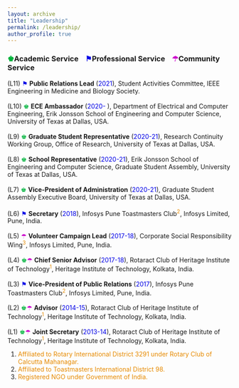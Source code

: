 ```yaml
---
layout: archive
title: "Leadership"
permalink: /leadership/
author_profile: true
---
```


### <span style="color: rgb(0, 179, 60);">&#9818;</span>Academic Service &nbsp;&nbsp; <span style="color: rgb(0, 0, 230);">&#9873;</span>Professional Service &nbsp;&nbsp; <span style="color: rgb(204, 0, 204);">&#9730;</span>Community Service 

(L11) <span style="color: rgb(0, 0, 230);">&#9873;</span> **Public Relations Lead** (<font color="#0000e6">2021</font>), Student Activities Committee, IEEE Engineering in Medicine and Biology Society.<br>   
(L10) <span style="color: rgb(0, 179, 60);">&#9818;</span> **ECE Ambassador** (<font color="#0000e6">2020- </font>), Department of Electrical and Computer Engineering, Erik Jonsson School of Engineering and Computer Science, University of Texas at Dallas, USA.<br>  
(L9) <span style="color: rgb(0, 179, 60);">&#9818;</span> **Graduate Student Representative** (<font color="#0000e6">2020-21</font>), Research Continuity Working Group, Office of Research, University of Texas at Dallas, USA.<br>  
(L8) <span style="color: rgb(0, 179, 60);">&#9818;</span> **School Representative** (<font color="#0000e6">2020-21</font>), Erik Jonsson School of Engineering and Computer Science, Graduate Student Assembly, University of Texas at Dallas, USA.<br>  
(L7) <span style="color: rgb(0, 179, 60);">&#9818;</span> **Vice-President of Administration** (<font color="#0000e6">2020-21</font>), Graduate Student Assembly Executive Board, University of Texas at Dallas, USA.<br>  
(L6) <span style="color: rgb(0, 0, 230);">&#9873;</span> **Secretary** (<font color="#0000e6">2018</font>), Infosys Pune Toastmasters Club<sup><font color="#e68a00">2</font></sup>, Infosys Limited, Pune, India.<br>  
(L5) <span style="color: rgb(204, 0, 204);">&#9730;</span> **Volunteer Campaign Lead** (<font color="#0000e6">2017-18</font>), Corporate Social Responsibility Wing<sup><font color="#e68a00">3</font></sup>, Infosys Limited, Pune, India.<br>  
(L4) <span style="color: rgb(0, 179, 60);">&#9818;</span><span style="color: rgb(204, 0, 204);">&#9730;</span> **Chief Senior Advisor** (<font color="#0000e6">2017-18</font>), Rotaract Club of Heritage Institute of Technology<sup><font color="#e68a00">1</font></sup>, Heritage Institute of Technology, Kolkata, India.<br>  
(L3) <span style="color: rgb(0, 0, 230);">&#9873;</span> **Vice-President of Public Relations** (<font color="#0000e6">2017</font>), Infosys Pune Toastmasters Club<sup><font color="#e68a00">2</font></sup>, Infosys Limited, Pune, India.<br>  
(L2) <span style="color: rgb(0, 179, 60);">&#9818;</span><span style="color: rgb(204, 0, 204);">&#9730;</span> **Advisor** (<font color="#0000e6">2014-15</font>), Rotaract Club of Heritage Institute of Technology<sup><font color="#e68a00">1</font></sup>, Heritage Institute of Technology, Kolkata, India.<br>  
(L1) <span style="color: rgb(0, 179, 60);">&#9818;</span><span style="color: rgb(204, 0, 204);">&#9730;</span> **Joint Secretary** (<font color="#0000e6">2013-14</font>), Rotaract Club of Heritage Institute of Technology<sup><font color="#e68a00">1</font></sup>, Heritage Institute of Technology, Kolkata, India.<br>  



  1. <font color="#e68a00">Affiliated to Rotary International District 3291 under Rotary Club of Calcutta Mahanagar.</font>
  2. <font color="#e68a00">Affiliated to Toastmasters International District 98.</font>
  3. <font color="#e68a00">Registered NGO under Government of India.</font>
